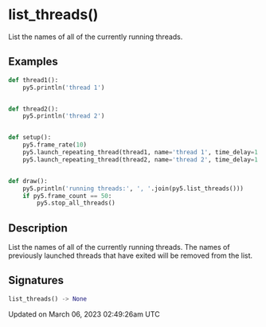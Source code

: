 # list_threads()

List the names of all of the currently running threads.

## Examples

<div class="example-table">

<div class="example-row"><div class="example-cell-image">

</div><div class="example-cell-code">

```python
def thread1():
    py5.println('thread 1')


def thread2():
    py5.println('thread 2')


def setup():
    py5.frame_rate(10)
    py5.launch_repeating_thread(thread1, name='thread 1', time_delay=1.2)
    py5.launch_repeating_thread(thread2, name='thread 2', time_delay=1.8)


def draw():
    py5.println('running threads:', ', '.join(py5.list_threads()))
    if py5.frame_count == 50:
        py5.stop_all_threads()
```

</div></div>

</div>

## Description

List the names of all of the currently running threads. The names of previously launched threads that have exited will be removed from the list.

## Signatures

```python
list_threads() -> None
```

Updated on March 06, 2023 02:49:26am UTC
